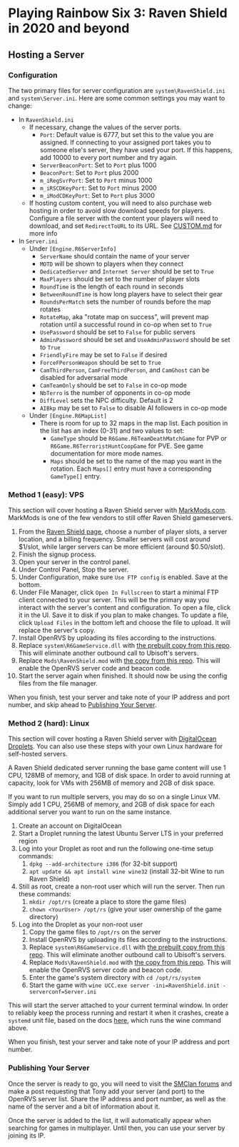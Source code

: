 # Playing Rainbow Six 3: Raven Shield in 2020 and beyond

## Hosting a Server

### Configuration

The two primary files for server configuration are `system\RavenShield.ini` and `system\Server.ini`. Here are some common settings you may want to change:

* In `RavenShield.ini`
  * If necessary, change the values of the server ports.
    * `Port`: Default value is 6777, but set this to the value you are assigned. If connecting to your assigned port takes you to someone else's server, they have used your port. If this happens, add 10000 to every port number and try again.
    * `ServerBeaconPort`: Set to `Port` plus 1000 
    * `BeaconPort`: Set to `Port` plus 2000
    * `m_iRegSvrPort`: Set to `Port` minus 1000
    * `m_iRSCDKeyPort`: Set to `Port` minus 2000
    * `m_iModCDKeyPort`: Set to `Port` plus 3000
  * If hosting custom content, you will need to also purchase web hosting in order to avoid slow download speeds for players. Configure a file server with the content your players will need to download, and set `RedirectToURL` to its URL. See [CUSTOM.md](CUSTOM.md) for more info
* In `Server.ini`
  * Under `[Engine.R6ServerInfo]`
    * `ServerName` should contain the name of your server
    * `MOTD` will be shown to players when they connect
    * `DedicatedServer` and `Internet Server` should be set to `True`
    * `MaxPlayers` should be set to the number of player slots
    * `RoundTime` is the length of each round in seconds
    * `BetweenRoundTime` is how long players have to select their gear
    * `RoundsPerMatch` sets the number of rounds before the map rotates
    * `RotateMap`, aka "rotate map on success", will prevent map rotation until a successful round in co-op when set to `True`
    * `UsePassword` should be set to `False` for public servers
    * `AdminPassword` should be set and `UseAdminPassword` should be set to `True`   
    * `FriendlyFire` may be set to `False` if desired
    * `ForceFPersonWeapon` should be set to `True`
    * `CamThirdPerson`, `CamFreeThirdPerson`, and `CamGhost` can be disabled for adversarial mode
    * `CamTeamOnly` should be set to `False` in co-op mode
    * `NbTerro` is the number of opponents in co-op mode
    * `DiffLevel` sets the NPC difficulty. Default is 2
    * `AIBkp` may be set to `False` to disable AI followers in co-op mode   
  * Under `[Engine.R6MapList]`
    * There is room for up to 32 maps in the map list. Each position in the list has an index (0-31) and two values to set:
      * `GameType` should be `R6Game.R6TeamDeathMatchGame` for PVP or `R6Game.R6TerroristHuntCoopGame` for PVE. See game documentation for more mode names.
      * `Maps` should be set to the name of the map you want in the rotation. Each `Maps[]` entry must have a corresponding `GameType[]` entry.

### Method 1 (easy): VPS

This section will cover hosting a Raven Shield server with [MarkMods.com](https://www.markmods.com). MarkMods is one of the few vendors to still offer Raven Shield gameservers.

1. From the [Raven Shield page](https://www.markmods.com/gameserverhosting/Rainbow%20Six%203:Raven%20Shield/), choose a number of player slots, a server location, and a billing frequency. Smaller servers will cost around $1/slot, while larger servers can be more efficient (around $0.50/slot).
1. Finish the signup process.
1. Open your server in the control panel.
  1. Under Control Panel, Stop the server.
  1. Under Configuration, make sure `Use FTP config` is enabled. Save at the bottom.
  1. Under File Manager, click `Open In Fullscreen` to start a minimal FTP client connected to your server. This will be the primary way you interact with the server's content and configuration. To open a file, click it in the UI. Save it to disk if you plan to make changes. To update a file, click `Upload Files` in the bottom left and choose the file to upload. It will replace the server's copy.
  1. Install OpenRVS by uploading its files according to the instructions.
  1. Replace `system\R6GameService.dll` with [the prebuilt copy from this repo](R6GameService.dll). This will eliminate another outbound call to Ubisoft's servers.
  1. Replace `Mods\RavenShield.mod` with [the copy from this repo](RavenShield.mod). This will enable the OpenRVS server code and beacon code.
  1. Start the server again when finished. It should now be using the config files from the file manager.

When you finish, test your server and take note of your IP address and port number, and skip ahead to [Publishing Your Server](https://github.com/ijemafe/raven-shield-2020/blob/master/SERVERS.md#publishing-your-server).

### Method 2 (hard): Linux

This section will cover hosting a Raven Shield server with [DigitalOcean Droplets](https://www.digitalocean.com/products/droplets/). You can also use these steps with your own Linux hardware for self-hosted servers.

A Raven Shield dedicated server running the base game content will use 1 CPU, 128MB of memory, and 1GB of disk space. In order to avoid running at capacity, look for VMs with 256MB of memory and 2GB of disk space.

If you want to run multiple servers, you may do so on a single Linux VM. Simply add 1 CPU, 256MB of memory, and 2GB of disk space for each additional server you want to run on the same instance.

1. Create an account on DigitalOcean
1. Start a Droplet running the latest Ubuntu Server LTS in your preferred region
1. Log into your Droplet as root and run the following one-time setup commands:
   1. `dpkg --add-architecture i386` (for 32-bit support)
   1. `apt update && apt install wine wine32` (install 32-bit Wine to run Raven Shield)
1. Still as root, create a non-root user which will run the server. Then run these commands:
   1. `mkdir /opt/rs` (create a place to store the game files)
   1. `chown <YourUser> /opt/rs` (give your user ownership of the game directory)
1. Log into the Droplet as your non-root user
   1. Copy the game files to `/opt/rs` on the server
   1. Install OpenRVS by uploading its files according to the instructions.
   1. Replace `system\R6GameService.dll` with [the prebuilt copy from this repo](R6GameService.dll). This will eliminate another outbound call to Ubisoft's servers.
   1. Replace `Mods\RavenShield.mod` with [the copy from this repo](RavenShield.mod). This will enable the OpenRVS server code and beacon code.
   1. Enter the game's system directory with `cd /opt/rs/system`
   1. Start the game with `wine UCC.exe server -ini=RavenShield.init -serverconf=Server.ini`

This will start the server attached to your current terminal window. In order to reliably keep the process running and restart it when it crashes, create a `systemd` unit file, based on the docs [here](https://www.digitalocean.com/community/tutorials/understanding-systemd-units-and-unit-files), which runs the wine command above.

When you finish, test your server and take note of your IP address and port number.

### Publishing Your Server

Once the server is ready to go, you will need to visit the [SMClan forums](http://smclan.org/forum/42) and make a post requesting that Tony add your server (and port) to the OpenRVS server list. Share the IP address and port number, as well as the name of the server and a bit of information about it.

Once the server is added to the list, it will automatically appear when searching for games in multiplayer. Until then, you can use your server by joining its IP.
